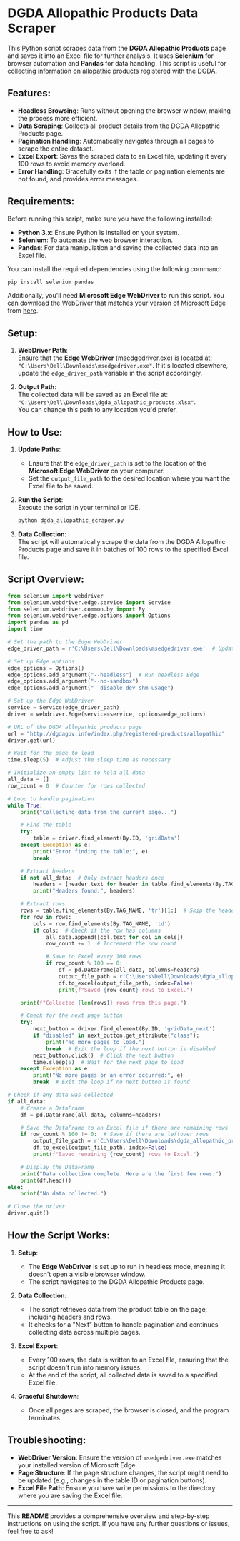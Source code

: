 

# DGDA Allopathic Products Data Scraper

This Python script scrapes data from the **DGDA Allopathic Products** page and saves it into an Excel file for further analysis. It uses **Selenium** for browser automation and **Pandas** for data handling. This script is useful for collecting information on allopathic products registered with the DGDA.

## Features:
- **Headless Browsing**: Runs without opening the browser window, making the process more efficient.
- **Data Scraping**: Collects all product details from the DGDA Allopathic Products page.
- **Pagination Handling**: Automatically navigates through all pages to scrape the entire dataset.
- **Excel Export**: Saves the scraped data to an Excel file, updating it every 100 rows to avoid memory overload.
- **Error Handling**: Gracefully exits if the table or pagination elements are not found, and provides error messages.

## Requirements:
Before running this script, make sure you have the following installed:

- **Python 3.x**: Ensure Python is installed on your system.
- **Selenium**: To automate the web browser interaction.
- **Pandas**: For data manipulation and saving the collected data into an Excel file.

You can install the required dependencies using the following command:

```bash
pip install selenium pandas
```

Additionally, you'll need **Microsoft Edge WebDriver** to run this script. You can download the WebDriver that matches your version of Microsoft Edge from [here](https://developer.microsoft.com/en-us/microsoft-edge/tools/webdriver/).

## Setup:

1. **WebDriver Path**:  
   Ensure that the **Edge WebDriver** (msedgedriver.exe) is located at:  
   `"C:\Users\Dell\Downloads\msedgedriver.exe"`. If it's located elsewhere, update the `edge_driver_path` variable in the script accordingly.

2. **Output Path**:  
   The collected data will be saved as an Excel file at:  
   `"C:\Users\Dell\Downloads\dgda_allopathic_products.xlsx"`.  
   You can change this path to any location you'd prefer.

## How to Use:

1. **Update Paths**:  
   - Ensure that the `edge_driver_path` is set to the location of the **Microsoft Edge WebDriver** on your computer.
   - Set the `output_file_path` to the desired location where you want the Excel file to be saved.

2. **Run the Script**:  
   Execute the script in your terminal or IDE.

   ```bash
   python dgda_allopathic_scraper.py
   ```

3. **Data Collection**:  
   The script will automatically scrape the data from the DGDA Allopathic Products page and save it in batches of 100 rows to the specified Excel file.

## Script Overview:

```python
from selenium import webdriver
from selenium.webdriver.edge.service import Service
from selenium.webdriver.common.by import By
from selenium.webdriver.edge.options import Options
import pandas as pd
import time

# Set the path to the Edge WebDriver
edge_driver_path = r'C:\Users\Dell\Downloads\msedgedriver.exe'  # Update path here

# Set up Edge options
edge_options = Options()
edge_options.add_argument("--headless")  # Run headless Edge
edge_options.add_argument("--no-sandbox")
edge_options.add_argument("--disable-dev-shm-usage")

# Set up the Edge WebDriver
service = Service(edge_driver_path)
driver = webdriver.Edge(service=service, options=edge_options)

# URL of the DGDA allopathic products page
url = "http://dgdagov.info/index.php/registered-products/allopathic"
driver.get(url)

# Wait for the page to load
time.sleep(5)  # Adjust the sleep time as necessary

# Initialize an empty list to hold all data
all_data = []
row_count = 0  # Counter for rows collected

# Loop to handle pagination
while True:
    print("Collecting data from the current page...")

    # Find the table
    try:
        table = driver.find_element(By.ID, 'gridData')
    except Exception as e:
        print("Error finding the table:", e)
        break

    # Extract headers
    if not all_data:  # Only extract headers once
        headers = [header.text for header in table.find_elements(By.TAG_NAME, 'th')]
        print("Headers found:", headers)

    # Extract rows
    rows = table.find_elements(By.TAG_NAME, 'tr')[1:]  # Skip the header row
    for row in rows:
        cols = row.find_elements(By.TAG_NAME, 'td')
        if cols:  # Check if the row has columns
            all_data.append([col.text for col in cols])
            row_count += 1  # Increment the row count

            # Save to Excel every 100 rows
            if row_count % 100 == 0:
                df = pd.DataFrame(all_data, columns=headers)
                output_file_path = r'C:\Users\Dell\Downloads\dgda_allopathic_products.xlsx'  # Output path
                df.to_excel(output_file_path, index=False)
                print(f"Saved {row_count} rows to Excel.")

    print(f"Collected {len(rows)} rows from this page.")

    # Check for the next page button
    try:
        next_button = driver.find_element(By.ID, 'gridData_next')
        if "disabled" in next_button.get_attribute("class"):
            print("No more pages to load.")
            break  # Exit the loop if the next button is disabled
        next_button.click()  # Click the next button
        time.sleep(5)  # Wait for the next page to load
    except Exception as e:
        print("No more pages or an error occurred:", e)
        break  # Exit the loop if no next button is found

# Check if any data was collected
if all_data:
    # Create a DataFrame
    df = pd.DataFrame(all_data, columns=headers)

    # Save the DataFrame to an Excel file if there are remaining rows
    if row_count % 100 != 0:  # Save if there are leftover rows
        output_file_path = r'C:\Users\Dell\Downloads\dgda_allopathic_products.xlsx'  # Output path
        df.to_excel(output_file_path, index=False)
        print(f"Saved remaining {row_count} rows to Excel.")

    # Display the DataFrame
    print("Data collection complete. Here are the first few rows:")
    print(df.head())
else:
    print("No data collected.")

# Close the driver
driver.quit()
```

## How the Script Works:

1. **Setup**:  
   - The **Edge WebDriver** is set up to run in headless mode, meaning it doesn't open a visible browser window.
   - The script navigates to the DGDA Allopathic Products page.

2. **Data Collection**:  
   - The script retrieves data from the product table on the page, including headers and rows.
   - It checks for a "Next" button to handle pagination and continues collecting data across multiple pages.

3. **Excel Export**:  
   - Every 100 rows, the data is written to an Excel file, ensuring that the script doesn't run into memory issues.
   - At the end of the script, all collected data is saved to a specified Excel file.

4. **Graceful Shutdown**:  
   - Once all pages are scraped, the browser is closed, and the program terminates.

## Troubleshooting:

- **WebDriver Version**: Ensure the version of `msedgedriver.exe` matches your installed version of Microsoft Edge.
- **Page Structure**: If the page structure changes, the script might need to be updated (e.g., changes in the table ID or pagination buttons).
- **Excel File Path**: Ensure you have write permissions to the directory where you are saving the Excel file.

---

This **README** provides a comprehensive overview and step-by-step instructions on using the script. If you have any further questions or issues, feel free to ask!

